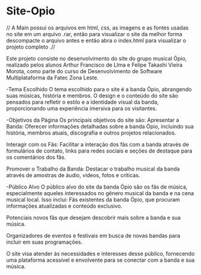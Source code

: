 # Site-Opio
// A Main possui os arquivos em html, css, as imagens e as fontes usadas no site em um arquivo .rar, então para visualizar o site da melhor forma descompacte o arquivo antes e então abra o index.html para visualizar o projeto completo .//

Este projeto consiste no desenvolvimento do site do grupo musical Ópio, realizado pelos alunos Arthur Francisco de LIma e Felipe Takashi Vieira Morota, como parte do curso de Desenvolvimento de Software Multiplataforma da Fatec Zona Leste.

-Tema Escolhido O tema escolhido para o site é a banda Ópio, abrangendo suas músicas, história e membros. O design e o conteúdo do site são pensados para refletir o estilo e a identidade visual da banda, proporcionando uma experiência imersiva para os visitantes.

-Objetivos da Página Os principais objetivos do site são: Apresentar a Banda: Oferecer informações detalhadas sobre a banda Ópio, incluindo sua história, membros atuais, discografia e outros projetos relacionados.

Interagir com os Fãs: Facilitar a interação dos fãs com a banda através de formulários de contato, links para redes sociais e seções de destaque para os comentários dos fãs.

Promover o Trabalho da Banda: Destacar o trabalho musical da banda através de amostras de áudio, vídeos, fotos e críticas.

-Público Alvo O público alvo do site da banda Ópio são os fãs de música, especialmente aqueles interessados no gênero musical da banda e na cena musical local. Isso inclui: Fãs existentes da banda Ópio, que procuram informações atualizadas e conteúdo exclusivo.

Potenciais novos fãs que desejam descobrir mais sobre a banda e sua música.

Organizadores de eventos e festivais em busca de novas bandas para incluir em suas programações.

O site visa atender às necessidades e interesses desse público, fornecendo uma plataforma acessível e envolvente para se conectar com a banda e sua música.
